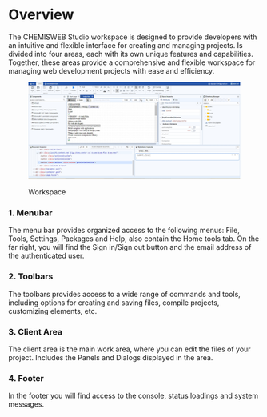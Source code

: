 # Overview

The CHEMISWEB Studio workspace is designed to provide developers with an intuitive and flexible interface for creating and managing projects. Is divided into four areas, each with its own unique features and capabilities. Together, these areas provide a comprehensive and flexible workspace for managing web development projects with ease and efficiency.

<figure><img src="../.gitbook/assets/2023-02-28 17 43 31.jpg" alt=""><figcaption><p>Workspace</p></figcaption></figure>

### **1. Menubar**

The menu bar provides organized access to the following menus: File, Tools, Settings, Packages and Help, also contain the Home tools tab. On the far right, you will find the Sign in/Sign out button and the email address of the authenticated user.

### **2.** Toolbars

The toolbars provides access to a wide range of commands and tools, including options for creating and saving files, compile projects, customizing elements, etc.

### **3. Client Area**

The client area is the main work area, where you can edit the files of your project. Includes the Panels and Dialogs displayed in the area.

### **4. Footer**

In the footer you will find access to the console, status loadings and system messages.

